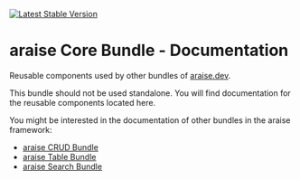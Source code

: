 [![Latest Stable Version](https://poser.pugx.org/araise/core-bundle/v/stable)](https://packagist.org/packages/araise/core-bundle)

# araise Core Bundle - Documentation

Reusable components used by other bundles of [araise.dev](https://araise.dev).

This bundle should not be used standalone.
You will find documentation for the reusable components located here. 

You might be interested in the documentation of other bundles in the araise framework:

- [araise CRUD Bundle](https://crud.docs.araise.dev/)
- [araise Table Bundle](https://table.docs.araise.dev/)
- [araise Search Bundle](https://search.docs.araise.dev/)